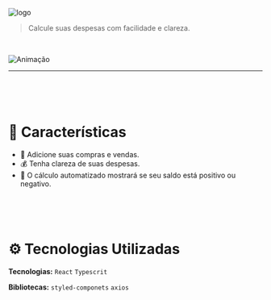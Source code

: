 ![logo](https://user-images.githubusercontent.com/64203633/178320917-4e8bd1c4-8068-4fc5-9e30-ed7feb3f9dfc.svg)


> Calcule suas despesas com facilidade e clareza.
<br />

![Animação](https://user-images.githubusercontent.com/64203633/181090240-ffccffb3-8b68-491a-81fd-ce731e1cb32b.gif)

---

<br />
<br />
<br />

# :rocket: Características

* 🛒  Adicione suas compras e vendas.
* 💰  Tenha clareza de suas despesas.
* 💸  O cálculo automatizado mostrará se seu saldo está positivo ou negativo.

<br />
<br />
<br />

# :gear: Tecnologias Utilizadas
**Tecnologias:**
```React```
```Typescrit```

**Bibliotecas:**
```styled-componets```
```axios```
